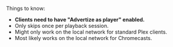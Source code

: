 Things to know:

 * **Clients need to have "Advertize as player" enabled.**
 * Only skips once per playback session.
 * Might only work on the local network for standard Plex clients.
 * Most likely works on the local network for Chromecasts.

